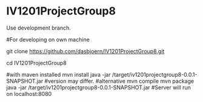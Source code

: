 # IV1201ProjectGroup8
Use development branch.

#For developing on own machine

git clone https://github.com/dasbjoern/IV1201ProjectGroup8.git

cd IV1201ProjectGroup8

#with maven installed
mvn install
java -jar /target/iv1201projectgroup8-0.0.1-SNAPSHOT.jar
#version may differ.
#alternative
mvn compile
mvn package 
java -jar /target/iv1201projectgroup8-0.0.1-SNAPSHOT.jar
#Server will run on localhost:8080
